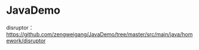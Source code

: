 # JavaDemo
disruptor：<br>
https://github.com/zengweigang/JavaDemo/tree/master/src/main/java/homework/disruptor <br>


